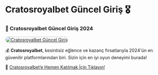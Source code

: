 # Cratosroyalbet Güncel Giriş 🎖️

### 🎉 Cratosroyalbet Güncel Giriş 2024  

<a href="https://cutt.ly/CratosBonus" title="Cratosroyalbet Güncel Giriş" rel="nofollow">  
<img src="https://i.hizliresim.com/1d7hvuc.png" alt="Cratosroyalbet Güncel Giriş" style="max-width: 100%; border: 2px solid #ddd; border-radius: 10px;">  
</a>  

💰 **Cratosroyalbet**, kesintisiz eğlence ve kazanç fırsatlarıyla 2024'ün en güvenilir platformlarından biri. Sizin için en iyi oyun deneyimi burada!  

🔗 [Cratosroyalbet’e Hemen Katılmak İçin Tıklayın!](https://cutt.ly/CratosBonus)
